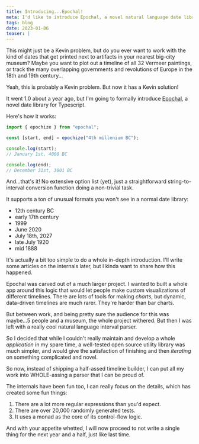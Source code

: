 ```yaml
---
title: Introducing...Epochal!
meta: I'd like to introduce Epochal, a novel natural language date library handling for ambiguous historical dates.
tags: blog
date: 2023-01-06
teaser: |
---
```


This might just be a Kevin problem, but do you ever want to work with the kind
of dates that get printed next to artifacts in your nearest big-city museum?
Maybe you want to plot out a timeline of all 32 Vermeer paintings, or track the
many overlapping governments and revolutions of Europe in the 18th and 19th
century...

Yeah, this is probably a Kevin problem. But now it has a Kevin solution!

It went 1.0 about a year ago, but I'm going to formally introduce
[Epochal](https://github.com/kjrocker/epochal), a novel date library for
Typescript.

Here's how it works:

```ts
import { epochize } from "epochal";

const [start, end] = epochize("4th millenium BC");

console.log(start);
// January 1st, 4000 BC

console.log(end);
// December 31st, 3001 BC
```

And...that's it! No extensive option list (yet), just a straightforward
string-to-interval conversion function doing a non-trivial task.

It supports a ton of unusual formats you won't see in a normal date library:

- 12th century BC
- early 17th century
- 1999
- June 2020
- July 18th, 2027
- late July 1920
- mid 1888

It's actually a bit too simple to do a whole in-depth introduction. I'll write
some articles on the internals later, but I kinda want to share how this
happened.

Epochal was carved out of a much larger project. I wanted to built a whole app
around this logic that would let people make custom visualizations of different
timelines. There are lots of tools for making _charts_, but dynamic, data-driven
timelines are much rarer. They're harder than bar charts.

But between work, and being pretty sure the audience for this was maybe...5
people and a museum, the whole project withered. But then I was left with a
really cool natural language interval parser.

So I decided that while I couldn't really maintain and develop a whole
_application_ in my spare time, a well-tested open source utility library was
much simpler, and would give the satisfaction of finishing and then _iterating_
on something complicated and novel.

So now, instead of shipping a half-assed timeline builder, I can put all my work
into WHOLE-assing a parser that I can be proud of.

The internals have been fun too, I can really focus on the details, which has
created some fun things:

1. There are a lot more regular expressions than you'd expect.
2. There are over 20,000 randomly generated tests.
3. It uses a monad as the core of its control-flow logic.

And with your appetite whetted, I will now proceed to not write a single thing
for the next year and a half, just like last time.
